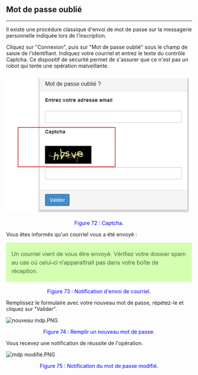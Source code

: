 ## Mot de passe oublié
---


Il existe une procédure classique d'envoi de mot de passe sur la messagerie personnelle indiquée lors de l'inscription.

Cliquez sur "Connexion", puis sur "Mot de passe oublié" sous le champ de saisie de l'identifiant. Indiquez votre courriel et entrez le texte du contrôle Captcha. Ce dispositif de sécurité permet de s'assurer que ce n'est pas un robot qui tente une opération malveillante.

![](images/fig72.png)

<p style="text-align: center; color: blue">Figure 72 : Captcha.</p>

Vous êtes informés qu'un courriel vous a été envoyé :

![](images/fig73.jpg)

<p style="text-align: center; color: blue">Figure 73 : Notification d'envoi de courriel.</p>

Remplissez le formulaire avec votre nouveau mot de passe, répétez-le et cliquez sur "Valider".

![nouveau mdp.PNG](http://www.claroline.net/uploads/custom/images/1520.png)

<p style="text-align: center; color: blue">Figure 74 : Remplir un nouveau mot de passe.</p>

Vous recevez une notification de réussite de l'opération.

![mdp modifié.PNG](http://www.claroline.net/uploads/custom/images/1521.png)

<p style="text-align: center; color: blue">Figure 75 : Notification du mot de passe modifié.</p>

